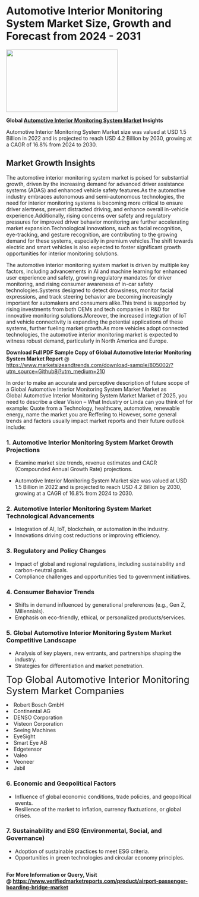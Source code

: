 <H1>Automotive Interior Monitoring System Market Size, Growth and Forecast from 2024 - 2031</H1><img class="aligncenter size-medium wp-image-584254" src="https://thirdeyenews.in/wp-content/uploads/2024/09/Global-Market-Research-300x168.jpeg" alt="" width="300" height="168" /><p><strong>Global&nbsp;<a href="https://www.marketsizeandtrends.com/download-sample/805002/?utm_source=Github8j?utm_medium=210">Automotive Interior Monitoring System Market</a> Insights</strong></p><p>Automotive Interior Monitoring System Market size was valued at USD 1.5 Billion in 2022 and is projected to reach USD 4.2 Billion by 2030, growing at a CAGR of 16.8% from 2024 to 2030.</p><p><h2>Market Growth Insights</h2> The automotive interior monitoring system market is poised for substantial growth, driven by the increasing demand for advanced driver assistance systems (ADAS) and enhanced vehicle safety features.As the automotive industry embraces autonomous and semi-autonomous technologies, the need for interior monitoring systems is becoming more critical to ensure driver alertness, prevent distracted driving, and enhance overall in-vehicle experience.Additionally, rising concerns over safety and regulatory pressures for improved driver behavior monitoring are further accelerating market expansion.Technological innovations, such as facial recognition, eye-tracking, and gesture recognition, are contributing to the growing demand for these systems, especially in premium vehicles.The shift towards electric and smart vehicles is also expected to foster significant growth opportunities for interior monitoring solutions.<p>The automotive interior monitoring system market is driven by multiple key factors, including advancements in AI and machine learning for enhanced user experience and safety, growing regulatory mandates for driver monitoring, and rising consumer awareness of in-car safety technologies.Systems designed to detect drowsiness, monitor facial expressions, and track steering behavior are becoming increasingly important for automakers and consumers alike.This trend is supported by rising investments from both OEMs and tech companies in R&D for innovative monitoring solutions.Moreover, the increased integration of IoT and vehicle connectivity is expanding the potential applications of these systems, further fueling market growth.As more vehicles adopt connected technologies, the automotive interior monitoring market is expected to witness robust demand, particularly in North America and Europe.<p><span class=""><strong>Download Full PDF Sample Copy of Global Automotive Interior Monitoring System Market Report</strong> @ <a href="https://www.marketsizeandtrends.com/download-sample/805002/?utm_source=Github8j?utm_medium=210" target="_blank">https://www.marketsizeandtrends.com/download-sample/805002/?utm_source=Github8j?utm_medium=210</a></span></p><p>In order to make an accurate and perceptive description of future scope of a Global&nbsp;Automotive Interior Monitoring System Market Market as Global&nbsp;Automotive Interior Monitoring System Market Market of 2025, you need to describe a clear Vision &ndash; What Industry or Linda can you think of for example: Quote from a Technology, healthcare, automotive, renewable energy, name the market you are Reffering to.However, some general trends and factors usually impact market reports and their future outlook include:</p><h3>1.&nbsp;<strong>Automotive Interior Monitoring System Market Growth Projections</strong></h3><ul><li>Examine market size trends, revenue estimates and CAGR (Compounded Annual Growth Rate) projections.</li><li><p>Automotive Interior Monitoring System Market size was valued at USD 1.5 Billion in 2022 and is projected to reach USD 4.2 Billion by 2030, growing at a CAGR of 16.8% from 2024 to 2030.</p></li></ul><h3>2.&nbsp;<strong>Automotive Interior Monitoring System Market Technological Advancements</strong></h3><ul><li>Integration of AI, IoT, blockchain, or automation in the industry.</li><li>Innovations driving cost reductions or improving efficiency.</li></ul><h3>3.&nbsp;<strong>Regulatory and Policy Changes</strong></h3><ul><li>Impact of global and regional regulations, including sustainability and carbon-neutral goals.</li><li>Compliance challenges and opportunities tied to government initiatives.</li></ul><h3>4.&nbsp;<strong>Consumer Behavior Trends</strong></h3><ul><li>Shifts in demand influenced by generational preferences (e.g., Gen Z, Millennials).</li><li>Emphasis on eco-friendly, ethical, or personalized products/services.</li></ul><h3>5.&nbsp;<strong>Global Automotive Interior Monitoring System Market Competitive Landscape</strong></h3><ul><li>Analysis of key players, new entrants, and partnerships shaping the industry.</li><li>Strategies for differentiation and market penetration.</li></ul><p data-pm-slice="1 1 []"><span style="color: inherit; font-family: inherit; font-size: 25px;">Top Global Automotive Interior Monitoring System Market Companies</span></p><div class="" data-test-id=""><p><li>Robert Bosch GmbH</li><li> Continental AG</li><li> DENSO Corporation</li><li> Visteon Corporation</li><li> Seeing Machines</li><li> EyeSight</li><li> Smart Eye AB</li><li> Edgetensor</li><li> Valeo</li><li> Veoneer</li><li> Jabil</li></p></div><h3>6.&nbsp;<strong>Economic and Geopolitical Factors</strong></h3><ul><li>Influence of global economic conditions, trade policies, and geopolitical events.</li><li>Resilience of the market to inflation, currency fluctuations, or global crises.</li></ul><h3>7.&nbsp;<strong>Sustainability and ESG (Environmental, Social, and Governance)</strong></h3><ul><li>Adoption of sustainable practices to meet ESG criteria.</li><li>Opportunities in green technologies and circular economy principles.</li></ul><h2><strong style="font-size: 14px;">For More Information or Query, Visit @&nbsp;</strong><a style="background-color: #ffffff; font-size: 14px;" href="https://www.marketsizeandtrends.com/report/automotive-interior-monitoring-system-market/" target="_blank">https://www.verifiedmarketreports.com/product/airport-passenger-boarding-bridge-market</a></h2>